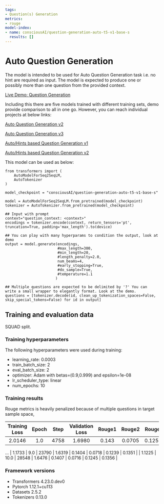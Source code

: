 ```yaml
---
tags:
- Question(s) Generation
metrics:
- rouge
model-index:
- name: consciousAI/question-generation-auto-t5-v1-base-s
  results: []
---
```


# Auto Question Generation  
The model is intended to be used for Auto Question Generation task i.e. no hint are required as input. The model is expected to produce one or possibly more than one question from the provided context.
 
[Live Demo: Question Generation](https://huggingface.co/spaces/consciousAI/question_generation)

Including this there are five models trained with different training sets, demo provide comparison to all in one go. However, you can reach individual projects at below links:

[Auto Question Generation v2](https://huggingface.co/consciousAI/question-generation-auto-t5-v1-base-s-q)

[Auto Question Generation v3](https://huggingface.co/consciousAI/question-generation-auto-t5-v1-base-s-q-c)

[Auto/Hints based Question Generation v1](https://huggingface.co/consciousAI/question-generation-auto-hints-t5-v1-base-s-q)

[Auto/Hints based Question Generation v2](https://huggingface.co/consciousAI/question-generation-auto-hints-t5-v1-base-s-q-c)

This model can be used as below:

```
from transformers import (
    AutoModelForSeq2SeqLM,
    AutoTokenizer
)

model_checkpoint = "consciousAI/question-generation-auto-t5-v1-base-s"

model = AutoModelForSeq2SeqLM.from_pretrained(model_checkpoint)
tokenizer = AutoTokenizer.from_pretrained(model_checkpoint)

## Input with prompt
context="question_context: <context>"
encodings = tokenizer.encode(context, return_tensors='pt', truncation=True, padding='max_length').to(device)

## You can play with many hyperparams to condition the output, look at demo
output = model.generate(encodings, 
                        #max_length=300, 
                        #min_length=20, 
                        #length_penalty=2.0, 
                        num_beams=4,
                        #early_stopping=True,
                        #do_sample=True,
                        #temperature=1.1
                       )

## Multiple questions are expected to be delimited by '?' You can write a small wrapper to elegantly format. Look at the demo.
questions = [tokenizer.decode(id, clean_up_tokenization_spaces=False, skip_special_tokens=False) for id in output]
```

## Training and evaluation data

SQUAD split.

### Training hyperparameters

The following hyperparameters were used during training:
- learning_rate: 0.0003
- train_batch_size: 2
- eval_batch_size: 2
- optimizer: Adam with betas=(0.9,0.999) and epsilon=1e-08
- lr_scheduler_type: linear
- num_epochs: 10

### Training results
Rouge metrics is heavily penalized because of multiple questions in target sample space,

| Training Loss | Epoch | Step  | Validation Loss | Rouge1 | Rouge2 | Rougel | Rougelsum |
|:-------------:|:-----:|:-----:|:---------------:|:------:|:------:|:------:|:---------:|
| 2.0146        | 1.0   | 4758  | 1.6980          | 0.143  | 0.0705 | 0.1257 | 0.1384    |
...
| 1.1733        | 9.0   | 23790 | 1.6319          | 0.1404 | 0.0718 | 0.1239 | 0.1351    |
| 1.1225        | 10.0  | 28548 | 1.6476          | 0.1407 | 0.0716 | 0.1245 | 0.1356    |


### Framework versions

- Transformers 4.23.0.dev0
- Pytorch 1.12.1+cu113
- Datasets 2.5.2
- Tokenizers 0.13.0

